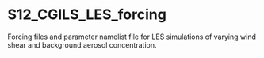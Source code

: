 # S12_CGILS_LES_forcing
Forcing files and parameter namelist file for LES simulations of varying wind shear and background aerosol concentration.
